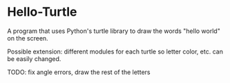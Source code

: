 # Hello-Turtle
A program that uses Python's turtle library to draw the words "hello world" on the screen.

Possible extension: different modules for each turtle so letter color, etc. can be easily changed.

TODO: fix angle errors, draw the rest of the letters
